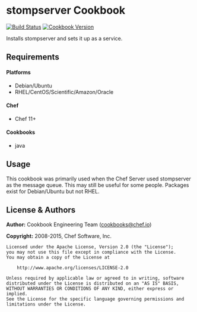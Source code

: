 stompserver Cookbook
====================
[![Build Status](https://travis-ci.org/chef-cookbooks/stompserver.svg?branch=master)](http://travis-ci.org/chef-cookbooks/stompserver)
[![Cookbook Version](https://img.shields.io/cookbook/v/stompserver.svg)](https://supermarket.chef.io/cookbooks/stompserver)

Installs stompserver and sets it up as a service.


Requirements
------------
#### Platforms
- Debian/Ubuntu
- RHEL/CentOS/Scientific/Amazon/Oracle

#### Chef
- Chef 11+

#### Cookbooks
- java




Usage
-----

This cookbook was primarily used when the Chef Server used stompserver
as the message queue. This may still be useful for some people.
Packages exist for Debian/Ubuntu but not RHEL.


License & Authors
-----------------

**Author:** Cookbook Engineering Team (<cookbooks@chef.io>)

**Copyright:** 2008-2015, Chef Software, Inc.

```
Licensed under the Apache License, Version 2.0 (the "License");
you may not use this file except in compliance with the License.
You may obtain a copy of the License at

    http://www.apache.org/licenses/LICENSE-2.0

Unless required by applicable law or agreed to in writing, software
distributed under the License is distributed on an "AS IS" BASIS,
WITHOUT WARRANTIES OR CONDITIONS OF ANY KIND, either express or implied.
See the License for the specific language governing permissions and
limitations under the License.
```
